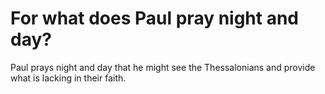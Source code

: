 # For what does Paul pray night and day?

Paul prays night and day that he might see the Thessalonians and provide what is lacking in their faith.
